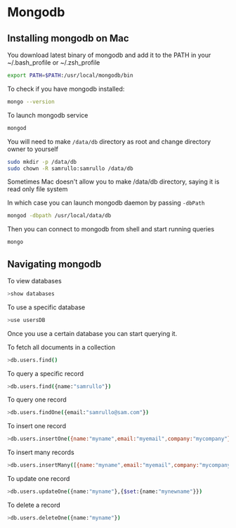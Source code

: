 # Mongodb

## Installing mongodb on Mac

You download latest binary of mongodb and add it to the PATH in your ~/.bash_profile or ~/.zsh_profile

```bash
export PATH=$PATH:/usr/local/mongodb/bin
```

To check if you have mongodb installed:

```bash
mongo --version
```

To launch mongodb service

```bash
mongod
```

You will need to make ```/data/db``` directory as root and change directory owner to yourself

```bash
sudo mkdir -p /data/db
sudo chown -R samrullo:samrullo /data/db
```

Sometimes Mac doesn't allow you to make /data/db directory, saying it is read only file system

In which case you can launch mongodb daemon by passing ```-dbPath```

```bash
mongod -dbpath /usr/local/data/db
```

Then you can connect to mongodb from shell and start running queries

```bash
mongo
```

## Navigating mongodb

To view databases

```bash
>show databases
```

To use a specific database

```bash
>use usersDB
```

Once you use a certain database you can start querying it.

To fetch all documents in a collection

```bash
>db.users.find()
```

To query a specific record

```bash
>db.users.find({name:"samrullo"})
```

To query one record

```bash
>db.users.findOne({email:"samrullo@sam.com"})
```

To insert one record

```bash
>db.users.insertOne({name:"myname",email:"myemail",company:"mycompany"})
```

To insert many records

```bash
>db.users.insertMany([{name:"myname",email:"myemail",company:"mycompany"},{name:"anothername",email:"anotheremail",company:"anothercompany"}])
```

To update one record

```bash
>db.users.updateOne({name:"myname"},{$set:{name:"mynewname"}})
```

To delete a record

```bash
>db.users.deleteOne({name:"myname"})
```

